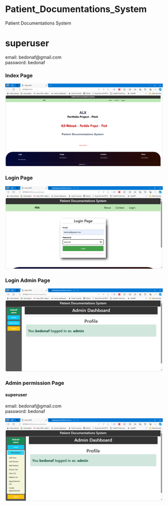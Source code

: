 # Patient_Documentations_System
Patient Documentations System

<h1> superuser </h1>
email: bedonaf@gmail.com
<br>
password: bedonaf

<h3> Index Page </h3>

![Index_Page](images/index-page-1.png)

<h3> Login Page </h3>

![Login_Page](images/login-page-1.png)

<h3> Login Admin Page </h3>

![Login_Admin_Page](images/login-admin-page-1.png)

<h3> Admin permission Page </h3>
<h4> superuser </h4>
email: bedonaf@gmail.com
<br>
password: bedonaf

![Login_Admin_Page](images/login-admin-permission-page-2.png)


